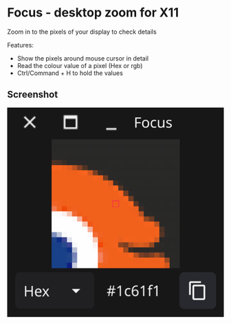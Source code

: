 # Focus - desktop zoom for X11

Zoom in to the pixels of your display to check details

Features:

* Show the pixels around mouse cursor in detail
* Read the colour value of a pixel (Hex or rgb)
* Ctrl/Command + H to hold the values

## Screenshot

![](img/screenshot.png)

